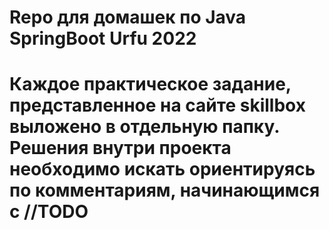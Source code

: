 ﻿# Repo для домашек по Java SpringBoot Urfu 2022
 # Каждое практическое задание, представленное на сайте skillbox выложено в отдельную папку. Решения внутри проекта необходимо искать ориентируясь по комментариям, начинающимся с //TODO
